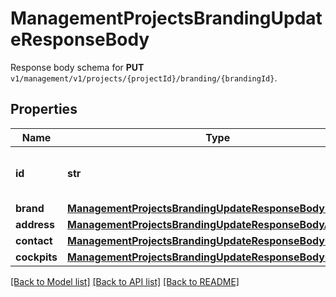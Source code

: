 # ManagementProjectsBrandingUpdateResponseBody

Response body schema for **PUT** `v1/management/v1/projects/{projectId}/branding/{brandingId}`.

## Properties

Name | Type | Description | Notes
------------ | ------------- | ------------- | -------------
**id** | **str** | Unique identifier of the brand configuration. | [optional] 
**brand** | [**ManagementProjectsBrandingUpdateResponseBodyBrand**](ManagementProjectsBrandingUpdateResponseBodyBrand.md) |  | [optional] 
**address** | [**ManagementProjectsBrandingUpdateResponseBodyAddress**](ManagementProjectsBrandingUpdateResponseBodyAddress.md) |  | [optional] 
**contact** | [**ManagementProjectsBrandingUpdateResponseBodyContact**](ManagementProjectsBrandingUpdateResponseBodyContact.md) |  | [optional] 
**cockpits** | [**ManagementProjectsBrandingUpdateResponseBodyCockpits**](ManagementProjectsBrandingUpdateResponseBodyCockpits.md) |  | [optional] 

[[Back to Model list]](../README.md#documentation-for-models) [[Back to API list]](../README.md#documentation-for-api-endpoints) [[Back to README]](../README.md)


